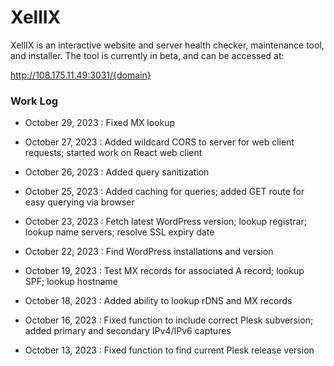 # XellIX

XellIX is an interactive website and server health checker, maintenance tool, and installer.  The tool is currently in beta, and can be accessed at:

http://108.175.11.49:3031/{domain}


### Work Log

- October 29, 2023 : Fixed MX lookup

- October 27, 2023 : Added wildcard CORS to server for web client requests; started work on React web client

- October 26, 2023 : Added query sanitization

- October 25, 2023 : Added caching for queries; added GET route for easy querying via browser

- October 23, 2023 : Fetch latest WordPress version; lookup registrar; lookup name servers; resolve SSL expiry date

- October 22, 2023 : Find WordPress installations and version

- October 19, 2023 : Test MX records for associated A record; lookup SPF; lookup hostname

- October 18, 2023 : Added ability to lookup rDNS and MX records

- October 16, 2023 : Fixed function to include correct Plesk subversion; added primary and secondary IPv4/IPv6 captures

- October 13, 2023 : Fixed function to find current Plesk release version